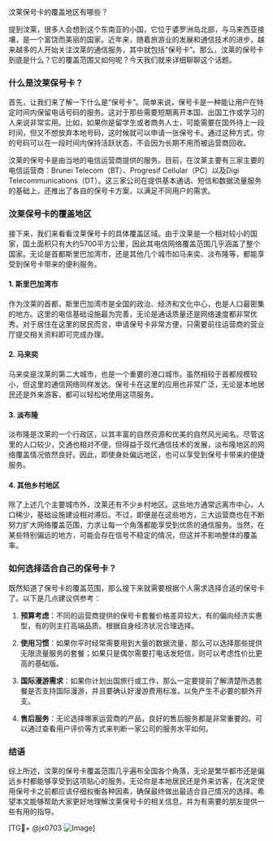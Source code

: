 汶莱保号卡的覆盖地区有哪些？

提到汶莱，很多人会想到这个东南亚的小国，它位于婆罗洲岛北部，与马来西亚接壤，是一个富饶而美丽的国家。近年来，随着旅游业的发展和通信技术的进步，越来越多的人开始关注汶莱的通信服务，其中就包括“保号卡”。那么，汶莱的保号卡到底是什么？它的覆盖范围又如何呢？今天我们就来详细聊聊这个话题。

### 什么是汶莱保号卡？

首先，让我们来了解一下什么是“保号卡”。简单来说，保号卡是一种能让用户在特定时间内保留电话号码的服务。这对于那些需要短期离开本国、出国工作或学习的人来说非常实用。比如，如果你是留学生或者商务人士，可能需要在国外待上一段时间，但又不想放弃本地号码，这时候就可以申请一张保号卡。通过这种方式，你的号码可以在一段时间内保持活跃状态，不会因为长期不用而被运营商回收。

汶莱的保号卡是由当地的电信运营商提供的服务。目前，在汶莱主要有三家主要的电信运营商：Brunei Telecom（BT）、Progresif Cellular（PC）以及Digi Telecommunications（DT）。这三家公司在提供基本通话、短信和数据流量服务的基础上，还推出了各自的保号卡方案，以满足不同用户的需求。

### 汶莱保号卡的覆盖地区

接下来，我们来看看汶莱保号卡的具体覆盖区域。由于汶莱是一个相对较小的国家，国土面积只有大约5700平方公里，因此其电信网络覆盖范围几乎涵盖了整个国家。无论是首都斯里巴加湾市，还是其他几个城市如马来奕、淡布隆等，都能享受到保号卡带来的便利服务。

#### 1. 斯里巴加湾市

作为汶莱的首都，斯里巴加湾市是全国的政治、经济和文化中心，也是人口最密集的地方。这里的电信基础设施最为完善，无论是通话质量还是网络速度都非常优秀。对于居住在这里的居民而言，申请保号卡非常方便，只需要前往运营商的营业厅提交相关资料即可完成办理。

#### 2. 马来奕

马来奕是汶莱的第二大城市，也是一个重要的港口城市。虽然相较于首都规模较小，但这里的通信网络同样发达。保号卡在这里的应用也非常广泛，无论是本地居民还是外来游客，都可以轻松地使用这项服务。

#### 3. 淡布隆

淡布隆是汶莱的一个行政区，以其丰富的自然资源和优美的自然风光闻名。尽管这里的人口较少，交通也相对不便，但得益于现代通信技术的发展，淡布隆地区的网络覆盖情况依然良好。因此，即使身处偏远地区，也可以享受到保号卡带来的便捷服务。

#### 4. 其他乡村地区

除了上述几个主要城市外，汶莱还有不少乡村地区。这些地方通常远离市中心，人口稀少，基础设施建设相对滞后。不过，即便是在这些地方，三大运营商也在不断努力扩大网络覆盖范围，力求让每一个角落都能享受到优质的通信服务。当然，在某些特别偏远的地方，可能会存在信号不稳定的情况，但这并不影响整体的覆盖率。

### 如何选择适合自己的保号卡？

既然知道了保号卡的覆盖范围，那么接下来就需要根据个人需求选择合适的保号卡了。以下是几点建议供参考：

1. **预算考虑**：不同的运营商提供的保号卡套餐价格差异较大，有的偏向经济实惠型，有的则主打高端品质。根据自身经济状况合理选择。

2. **使用习惯**：如果你平时经常需要用到大量的数据流量，那么可以选择那些提供无限流量服务的套餐；如果只是偶尔需要打电话发短信，则可以考虑性价比更高的基础版。

3. **国际漫游需求**：如果你计划出国旅行或工作，那么一定要提前了解清楚所选套餐是否支持国际漫游，并且要确认好漫游费用标准，以免产生不必要的额外开支。

4. **售后服务**：无论选择哪家运营商的产品，良好的售后服务都是非常重要的。可以通过查看用户评价等方式来判断一家公司的服务水平如何。

### 结语

综上所述，汶莱的保号卡覆盖范围几乎遍布全国各个角落，无论是繁华都市还是偏远乡村都能够享受到这项贴心的服务。无论你是本地居民还是外来访客，在决定使用保号卡之前都应该仔细权衡各种因素，确保最终做出最适合自己情况的选择。希望本文能够帮助大家更好地理解汶莱保号卡的相关信息，并为有需要的朋友提供一些有用的指导。

[TG💪+ @jx0703 ![Image](https://github.com/user-attachments/assets/dbca1d08-cadb-493c-b0ec-ad6f7a83f270)]